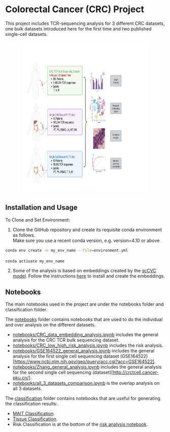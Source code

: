 # Colorectal Cancer (CRC) Project

This project includes TCR-sequencing analysis for 3 different CRC datasets, one bulk datasets introduced here for the first time and two published single-cell datasets.

<p align="center">
<img src="plots/Figure 1 CRC Article.png" width="400" height="480">
</p>

## Installation and Usage

To Clone and Set Environment:
1. Clone the GitHub repository and create its requisite conda environment as follows.<br />
   Make sure you use a recent conda version, e.g. version=4.10 or above

```bash
conda env create -n my_env_name --file=environment.yml

conda activate my_env_name
```

2. Some of the analysis is based on embeddings created by the [scCVC model](https://www.science.org/doi/10.1126/sciadv.adk4670).
   Follow the instructions [here](https://github.com/RomiGoldner/CVC) to install and create the embeddings. 

## Notebooks
The main notebooks used in the project are under the notebooks folder and classification folder. <br />

The [notebooks](https://github.com/RomiGoldner/CRC_Project/tree/main/notebooks) folder contains notebooks that are used to do the individual and over analysis on the different datasets. 
- [notebooks/CRC_data_embedding_analysis.ipynb](https://github.com/RomiGoldner/tree/main/CRC_Project/notebooks/CRC_data_embedding_analysis.ipynb) includes the general analysis for the CRC TCR bulk sequencing dataset. <br />
- [notebooks/CRC_low_high_risk_analysis.ipynb](https://github.com/RomiGoldner/tree/main/CRC_Project/notebooks/CRC_low_high_risk_analysis.ipynb) includes the risk analysis. <br />
- [notebooks/GSE164522_general_analysis.ipynb](https://github.com/RomiGoldner/tree/main/CRC_Project/notebooks/GSE164522_general_analysis.ipynb) includes the general analysis for the first single cell sequencing dataset (GSE164522)[https://www.ncbi.nlm.nih.gov/geo/query/acc.cgi?acc=GSE164522]. <br />
- [notebooks/Zhang_general_analysis.ipynb](https://github.com/RomiGoldner/CRC_Project/tree/main/notebooks/Zhang_general_analysis.ipynb) includes the general analysis for the second single cell sequencing (dataset)[http://crctcell.cancer-pku.cn/]. <br />
- [notebooks/all_3_datasets_comparison.ipynb](https://github.com/RomiGoldner/CRC_Project/tree/main/notebooks/all_3_datasets_comparison.ipynb) is the overlap analysis on all 3 datasets. <br />


The [classification](https://github.com/RomiGoldner/CRC_Project/tree/main/classification) folder contains notebooks that are useful for generating the classification results:. <br />
- [MAIT Classification](https://github.com/RomiGoldner/CRC_Project/tree/main/classification/CRC_MAIT_classification.ipynb). <br />
- [Tissue Classification](https://github.com/RomiGoldner/CVC/blob/main/classification/tissue_classfication_2.ipynb). <br />
- Risk Classification is at the bottom of the [risk analysis notebook](https://github.com/RomiGoldner/tree/main/CRC_Project/notebooks/CRC_low_high_risk_analysis.ipynb). <br />
